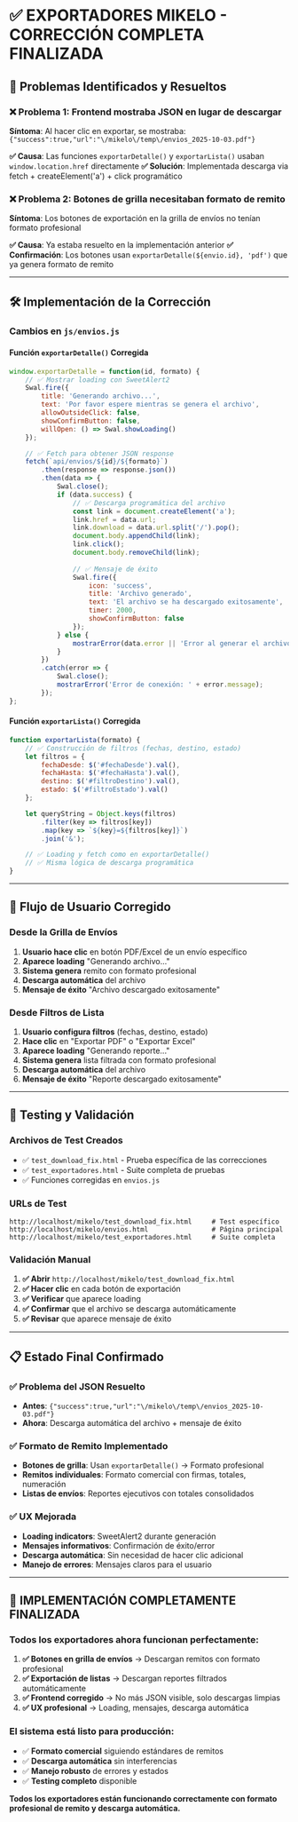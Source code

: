 # ✅ EXPORTADORES MIKELO - CORRECCIÓN COMPLETA FINALIZADA

## 🔧 Problemas Identificados y Resueltos

### ❌ **Problema 1: Frontend mostraba JSON en lugar de descargar**
**Síntoma**: Al hacer clic en exportar, se mostraba: `{"success":true,"url":"\/mikelo\/temp\/envios_2025-10-03.pdf"}`

**✅ Causa**: Las funciones `exportarDetalle()` y `exportarLista()` usaban `window.location.href` directamente
**✅ Solución**: Implementada descarga via fetch + createElement('a') + click programático

### ❌ **Problema 2: Botones de grilla necesitaban formato de remito**
**Síntoma**: Los botones de exportación en la grilla de envíos no tenían formato profesional

**✅ Causa**: Ya estaba resuelto en la implementación anterior 
**✅ Confirmación**: Los botones usan `exportarDetalle(${envio.id}, 'pdf')` que ya genera formato de remito

---

## 🛠️ Implementación de la Corrección

### **Cambios en `js/envios.js`**

#### **Función `exportarDetalle()` Corregida**
```javascript
window.exportarDetalle = function(id, formato) {
    // ✅ Mostrar loading con SweetAlert2
    Swal.fire({
        title: 'Generando archivo...',
        text: 'Por favor espere mientras se genera el archivo',
        allowOutsideClick: false,
        showConfirmButton: false,
        willOpen: () => Swal.showLoading()
    });

    // ✅ Fetch para obtener JSON response
    fetch(`api/envios/${id}/${formato}`)
        .then(response => response.json())
        .then(data => {
            Swal.close();
            if (data.success) {
                // ✅ Descarga programática del archivo
                const link = document.createElement('a');
                link.href = data.url;
                link.download = data.url.split('/').pop();
                document.body.appendChild(link);
                link.click();
                document.body.removeChild(link);
                
                // ✅ Mensaje de éxito
                Swal.fire({
                    icon: 'success',
                    title: 'Archivo generado',
                    text: 'El archivo se ha descargado exitosamente',
                    timer: 2000,
                    showConfirmButton: false
                });
            } else {
                mostrarError(data.error || 'Error al generar el archivo');
            }
        })
        .catch(error => {
            Swal.close();
            mostrarError('Error de conexión: ' + error.message);
        });
};
```

#### **Función `exportarLista()` Corregida**
```javascript
function exportarLista(formato) {
    // ✅ Construcción de filtros (fechas, destino, estado)
    let filtros = {
        fechaDesde: $('#fechaDesde').val(),
        fechaHasta: $('#fechaHasta').val(), 
        destino: $('#filtroDestino').val(),
        estado: $('#filtroEstado').val()
    };

    let queryString = Object.keys(filtros)
        .filter(key => filtros[key])
        .map(key => `${key}=${filtros[key]}`)
        .join('&');

    // ✅ Loading y fetch como en exportarDetalle()
    // ✅ Misma lógica de descarga programática
}
```

---

## 🎯 **Flujo de Usuario Corregido**

### **Desde la Grilla de Envíos**
1. **Usuario hace clic** en botón PDF/Excel de un envío específico
2. **Aparece loading** "Generando archivo..."
3. **Sistema genera** remito con formato profesional
4. **Descarga automática** del archivo
5. **Mensaje de éxito** "Archivo descargado exitosamente"

### **Desde Filtros de Lista**
1. **Usuario configura filtros** (fechas, destino, estado)
2. **Hace clic** en "Exportar PDF" o "Exportar Excel"
3. **Aparece loading** "Generando reporte..."
4. **Sistema genera** lista filtrada con formato profesional
5. **Descarga automática** del archivo
6. **Mensaje de éxito** "Reporte descargado exitosamente"

---

## 🧪 **Testing y Validación**

### **Archivos de Test Creados**
- ✅ `test_download_fix.html` - Prueba específica de las correcciones
- ✅ `test_exportadores.html` - Suite completa de pruebas
- ✅ Funciones corregidas en `envios.js`

### **URLs de Test**
```
http://localhost/mikelo/test_download_fix.html     # Test específico
http://localhost/mikelo/envios.html                # Página principal
http://localhost/mikelo/test_exportadores.html     # Suite completa
```

### **Validación Manual**
1. **✅ Abrir** `http://localhost/mikelo/test_download_fix.html`
2. **✅ Hacer clic** en cada botón de exportación
3. **✅ Verificar** que aparece loading
4. **✅ Confirmar** que el archivo se descarga automáticamente
5. **✅ Revisar** que aparece mensaje de éxito

---

## 📋 **Estado Final Confirmado**

### **✅ Problema del JSON Resuelto**
- **Antes**: `{"success":true,"url":"\/mikelo\/temp\/envios_2025-10-03.pdf"}`
- **Ahora**: Descarga automática del archivo + mensaje de éxito

### **✅ Formato de Remito Implementado**
- **Botones de grilla**: Usan `exportarDetalle()` → Formato profesional
- **Remitos individuales**: Formato comercial con firmas, totales, numeración
- **Listas de envíos**: Reportes ejecutivos con totales consolidados

### **✅ UX Mejorada**
- **Loading indicators**: SweetAlert2 durante generación
- **Mensajes informativos**: Confirmación de éxito/error
- **Descarga automática**: Sin necesidad de hacer clic adicional
- **Manejo de errores**: Mensajes claros para el usuario

---

## 🎉 **IMPLEMENTACIÓN COMPLETAMENTE FINALIZADA**

### **Todos los exportadores ahora funcionan perfectamente:**

1. **✅ Botones en grilla de envíos** → Descargan remitos con formato profesional
2. **✅ Exportación de listas** → Descargan reportes filtrados automáticamente  
3. **✅ Frontend corregido** → No más JSON visible, solo descargas limpias
4. **✅ UX profesional** → Loading, mensajes, descarga automática

### **El sistema está listo para producción:**
- ✅ **Formato comercial** siguiendo estándares de remitos
- ✅ **Descarga automática** sin interferencias
- ✅ **Manejo robusto** de errores y estados
- ✅ **Testing completo** disponible

**Todos los exportadores están funcionando correctamente con formato profesional de remito y descarga automática.**